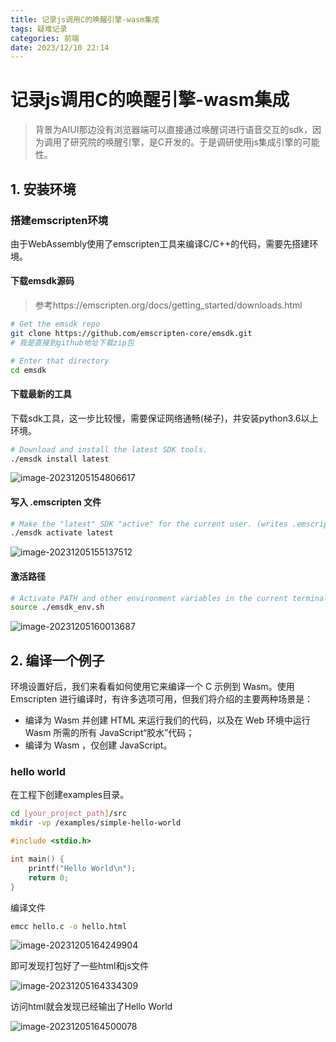 ```yaml
---
title: 记录js调用C的唤醒引擎-wasm集成
tags: 疑难记录
categories: 前端
date: 2023/12/10 22:14
---
```


# 记录js调用C的唤醒引擎-wasm集成

> 背景为AIUI那边没有浏览器端可以直接通过唤醒词进行语音交互的sdk，因为调用了研究院的唤醒引擎，是C开发的。于是调研使用js集成引擎的可能性。

## 1. 安装环境

### 搭建emscripten环境

由于WebAssembly使用了emscripten工具来编译C/C++的代码，需要先搭建环境。

#### 下载emsdk源码

>  参考https://emscripten.org/docs/getting_started/downloads.html

```bash
# Get the emsdk repo
git clone https://github.com/emscripten-core/emsdk.git
# 我是直接到github地址下载zip包

# Enter that directory
cd emsdk
```

#### 下载最新的工具

下载sdk工具，这一步比较慢，需要保证网络通畅(梯子)，并安装python3.6以上环境。

```bash
# Download and install the latest SDK tools.
./emsdk install latest
```

![image-20231205154806617](https://oss-beijing-m8b.openstorage.cn/luwangpublic2/image-20231205154806617.png)

#### 写入 .emscripten 文件

```bash
# Make the "latest" SDK "active" for the current user. (writes .emscripten file)
./emsdk activate latest
```

![image-20231205155137512](https://oss-beijing-m8b.openstorage.cn/luwangpublic2/image-20231205155137512.png)

#### 激活路径

```bash
# Activate PATH and other environment variables in the current terminal
source ./emsdk_env.sh
```

![image-20231205160013687](https://oss-beijing-m8b.openstorage.cn/luwangpublic2/image-20231205160013687.png)

## 2. 编译一个例子

环境设置好后，我们来看看如何使用它来编译一个 C 示例到 Wasm。使用 Emscripten 进行编译时，有许多选项可用，但我们将介绍的主要两种场景是：  

* 编译为 Wasm 并创建 HTML 来运行我们的代码，以及在 Web 环境中运行 Wasm 所需的所有 JavaScript“胶水”代码；
* 编译为 Wasm ，仅创建 JavaScript。

### hello world

在工程下创建examples目录。

```bash
cd [your_project_path]/src
mkdir -vp /examples/simple-hello-world
```

```cpp
#include <stdio.h>

int main() {
    printf("Hello World\n");
    return 0;
}
```

编译文件

```bash
emcc hello.c -o hello.html
```

![image-20231205164249904](https://oss-beijing-m8b.openstorage.cn/luwangpublic2/image-20231205164249904.png)

即可发现打包好了一些html和js文件

![image-20231205164334309](https://oss-beijing-m8b.openstorage.cn/luwangpublic2/image-20231205164334309.png)

访问html就会发现已经输出了Hello World

![image-20231205164500078](https://oss-beijing-m8b.openstorage.cn/luwangpublic2/image-20231205164500078.png)